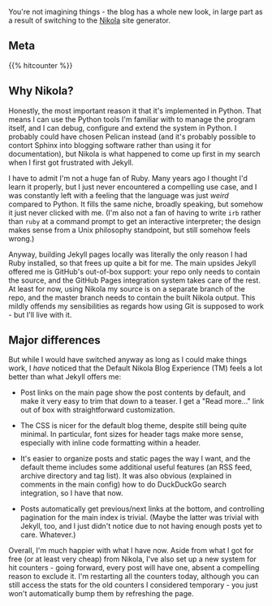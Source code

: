 <!--
.. title: New year, new blog
-->

You're not imagining things - the blog has a whole new look, in large part as a result of switching to the [Nikola](https://getnikola.com) site generator.

<!-- END_TEASER -->

## Meta

{{% hitcounter %}}

## Why Nikola?

Honestly, the most important reason it that it's implemented in Python. That means I can use the Python tools I'm familiar with to manage the program itself, and I can debug, configure and extend the system in Python. I probably could have chosen Pelican instead (and it's probably possible to contort Sphinx into blogging software rather than using it for documentation), but Nikola is what happened to come up first in my search when I first got frustrated with Jekyll.

I have to admit I'm not a huge fan of Ruby. Many years ago I thought I'd learn it properly, but I just never encountered a compelling use case, and I was constantly left with a feeling that the language was just *weird* compared to Python. It fills the same niche, broadly speaking, but somehow it just never clicked with me. (I'm also not a fan of having to write `irb` rather than `ruby` at a command prompt to get an interactive interpreter; the design makes sense from a Unix philosophy standpoint, but still somehow feels wrong.)

Anyway, building Jekyll pages locally was literally the only reason I had Ruby installed, so that frees up quite a bit for me. The main upsides Jekyll offered me is GitHub's out-of-box support: your repo only needs to contain the source, and the GitHub Pages integration system takes care of the rest. At least for now, using Nikola my source is on a separate branch of the repo, and the master branch needs to contain the built Nikola output. This mildly offends my sensibilities as regards how using Git is supposed to work - but I'll live with it.

## Major differences

But while I would have switched anyway as long as I could make things work, I *have* noticed that the Default Nikola Blog Experience (TM) feels a lot better than what Jekyll offers me:

* Post links on the main page show the post contents by default, and make it very easy to trim that down to a teaser. I get a "Read more..." link out of box with straightforward customization.

* The CSS is nicer for the default blog theme, despite still being quite minimal. In particular, font sizes for header tags make more sense, especially with inline code formatting within a header.

* It's easier to organize posts and static pages the way I want, and the default theme includes some additional useful features (an RSS feed, archive directory and tag list). It was also obvious (explained in comments in the main config) how to do DuckDuckGo search integration, so I have that now.

* Posts automatically get previous/next links at the bottom, and controlling pagination for the main index is trivial. (Maybe the latter was trivial with Jekyll, too, and I just didn't notice due to not having enough posts yet to care. Whatever.)

Overall, I'm much happier with what I have now. Aside from what I got for free (or at least very cheap) from Nikola, I've also set up a new system for hit counters - going forward, every post will have one, absent a compelling reason to exclude it. I'm restarting all the counters today, although you can still access the stats for the old counters I considered temporary - you just won't automatically bump them by refreshing the page.
